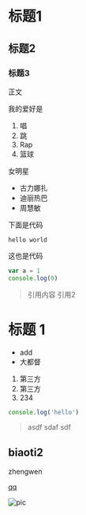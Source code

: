 # 标题1
## 标题2
### 标题3
正文

我的爱好是

1. 唱
2. 跳
3. Rap
4. 篮球

女明星

* 古力娜扎
* 迪丽热巴
* 周慧敏

下面是代码

    hello world

这也是代码
```javascript
var a = 1
console.log(0)
```

> 引用内容
> 引用2

# 标题 1

- add
- 大都督

1. 第三方
2. 第三方
3. 234

```javascript
console.log('hello')
```

> asdf
> sdaf
> sdf

## biaoti2

zhengwen

[qq](http://qq.com)

![pic](https://inews.gtimg.com/newsapp_ls/0/12598827038_640330/0)
